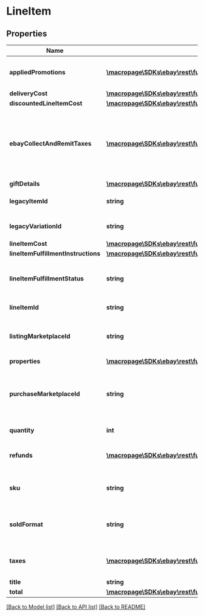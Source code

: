 # LineItem

## Properties
Name | Type | Description | Notes
------------ | ------------- | ------------- | -------------
**appliedPromotions** | [**\macropage\SDKs\ebay\rest\fulfillment\Model\AppliedPromotion[]**](AppliedPromotion.md) | This array contains information about one or more sales promotions or discounts applied to the line item. It is always returned, but will be returned as an empty array if no special sales promotions or discounts apply to the order line item. | [optional] 
**deliveryCost** | [**\macropage\SDKs\ebay\rest\fulfillment\Model\DeliveryCost**](DeliveryCost.md) |  | [optional] 
**discountedLineItemCost** | [**\macropage\SDKs\ebay\rest\fulfillment\Model\Amount**](Amount.md) |  | [optional] 
**ebayCollectAndRemitTaxes** | [**\macropage\SDKs\ebay\rest\fulfillment\Model\EbayCollectAndRemitTax[]**](EbayCollectAndRemitTax.md) | This container will be returned if the order line item is subject to a &#39;Collect and Remit&#39; tax that eBay will collect and remit to the proper taxing authority on the buyer&#39;s behalf. &#39;Collect and Remit&#39; tax includes US state-mandated sales tax and &#39;Goods and Services&#39; tax (collected in Australia and New Zealand). The amount of this tax is shown in the amount field, and the type of tax is shown in the taxType field. eBay will display the tax type and amount during checkout in accordance with the buyer&#39;s address, and handle collection and remittance of the tax without requiring the seller to take any action. | [optional] 
**giftDetails** | [**\macropage\SDKs\ebay\rest\fulfillment\Model\GiftDetails**](GiftDetails.md) |  | [optional] 
**legacyItemId** | **string** | The eBay-generated legacy listing item ID of the listing. Note that the unique identifier of a listing in REST-based APIs is called the listingId instead. | [optional] 
**legacyVariationId** | **string** | The unique identifier of a single variation within a multiple-variation listing. This field is only returned if the line item purchased was from a multiple-variation listing. | [optional] 
**lineItemCost** | [**\macropage\SDKs\ebay\rest\fulfillment\Model\Amount**](Amount.md) |  | [optional] 
**lineItemFulfillmentInstructions** | [**\macropage\SDKs\ebay\rest\fulfillment\Model\LineItemFulfillmentInstructions**](LineItemFulfillmentInstructions.md) |  | [optional] 
**lineItemFulfillmentStatus** | **string** | This enumeration value indicates the current fulfillment status of the line item. For implementation help, refer to &lt;a href&#x3D;&#39;https://developer.ebay.com/devzone/rest/api-ref/fulfillment/types/LineItemFulfillmentStatusEnum.html&#39;&gt;eBay API documentation&lt;/a&gt; | [optional] 
**lineItemId** | **string** | This is the unique identifier of an eBay order line item. This field is created as soon as there is a commitment to buy from the seller. | [optional] 
**listingMarketplaceId** | **string** | The unique identifier of the eBay marketplace where the line item was listed. For implementation help, refer to &lt;a href&#x3D;&#39;https://developer.ebay.com/devzone/rest/api-ref/fulfillment/types/MarketplaceIdEnum.html&#39;&gt;eBay API documentation&lt;/a&gt; | [optional] 
**properties** | [**\macropage\SDKs\ebay\rest\fulfillment\Model\LineItemProperties**](LineItemProperties.md) |  | [optional] 
**purchaseMarketplaceId** | **string** | The unique identifier of the eBay marketplace where the line item was listed. Often, the listingMarketplaceId and the purchaseMarketplaceId identifier are the same, but there are occasions when an item will surface on multiple eBay marketplaces. For implementation help, refer to &lt;a href&#x3D;&#39;https://developer.ebay.com/devzone/rest/api-ref/fulfillment/types/MarketplaceIdEnum.html&#39;&gt;eBay API documentation&lt;/a&gt; | [optional] 
**quantity** | **int** | The number of units of the line item in the order. These are represented as a group by a single lineItemId. | [optional] 
**refunds** | [**\macropage\SDKs\ebay\rest\fulfillment\Model\LineItemRefund[]**](LineItemRefund.md) | This array is always returned, but is returned as an empty array unless the seller has submitted a partial or full refund to the buyer for the order. If a refund has occurred, the refund amount and refund date will be shown for each refund. | [optional] 
**sku** | **string** | Seller-defined Stock-Keeping Unit (SKU). This inventory identifier must be unique within the seller&#39;s eBay inventory. SKUs are optional when listing in the legacy/Trading API system, but SKUs are required when listing items through the Inventory API model. | [optional] 
**soldFormat** | **string** | The eBay listing type of the line item. The most common listing types are AUCTION and FIXED_PRICE. For implementation help, refer to &lt;a href&#x3D;&#39;https://developer.ebay.com/devzone/rest/api-ref/fulfillment/types/SoldFormatEnum.html&#39;&gt;eBay API documentation&lt;/a&gt; | [optional] 
**taxes** | [**\macropage\SDKs\ebay\rest\fulfillment\Model\Tax[]**](Tax.md) | Contains a list of taxes applied to the line item, if any. This array is always returned, but will be returned as empty if no taxes are applicable to the line item, or if only eBay &#39;Collect and Remit&#39; tax is applicable. | [optional] 
**title** | **string** | The title of the listing. | [optional] 
**total** | [**\macropage\SDKs\ebay\rest\fulfillment\Model\Amount**](Amount.md) |  | [optional] 

[[Back to Model list]](../README.md#documentation-for-models) [[Back to API list]](../README.md#documentation-for-api-endpoints) [[Back to README]](../README.md)


